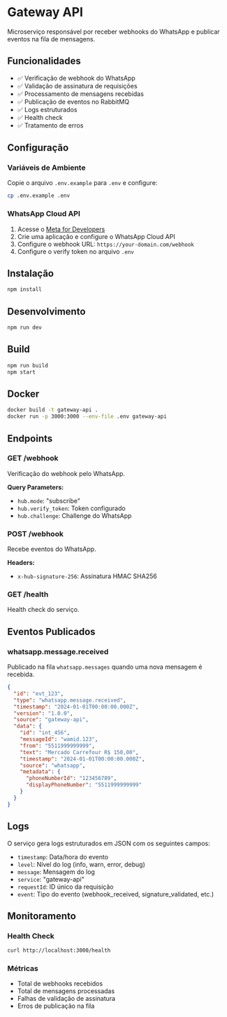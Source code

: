 # Gateway API

Microserviço responsável por receber webhooks do WhatsApp e publicar eventos na fila de mensagens.

## Funcionalidades

- ✅ Verificação de webhook do WhatsApp
- ✅ Validação de assinatura de requisições
- ✅ Processamento de mensagens recebidas
- ✅ Publicação de eventos no RabbitMQ
- ✅ Logs estruturados
- ✅ Health check
- ✅ Tratamento de erros

## Configuração

### Variáveis de Ambiente

Copie o arquivo `.env.example` para `.env` e configure:

```bash
cp .env.example .env
```

### WhatsApp Cloud API

1. Acesse o [Meta for Developers](https://developers.facebook.com/)
2. Crie uma aplicação e configure o WhatsApp Cloud API
3. Configure o webhook URL: `https://your-domain.com/webhook`
4. Configure o verify token no arquivo `.env`

## Instalação

```bash
npm install
```

## Desenvolvimento

```bash
npm run dev
```

## Build

```bash
npm run build
npm start
```

## Docker

```bash
docker build -t gateway-api .
docker run -p 3000:3000 --env-file .env gateway-api
```

## Endpoints

### GET /webhook
Verificação do webhook pelo WhatsApp.

**Query Parameters:**
- `hub.mode`: "subscribe"
- `hub.verify_token`: Token configurado
- `hub.challenge`: Challenge do WhatsApp

### POST /webhook
Recebe eventos do WhatsApp.

**Headers:**
- `x-hub-signature-256`: Assinatura HMAC SHA256

### GET /health
Health check do serviço.

## Eventos Publicados

### whatsapp.message.received

Publicado na fila `whatsapp.messages` quando uma nova mensagem é recebida.

```json
{
  "id": "evt_123",
  "type": "whatsapp.message.received",
  "timestamp": "2024-01-01T00:00:00.000Z",
  "version": "1.0.0",
  "source": "gateway-api",
  "data": {
    "id": "int_456",
    "messageId": "wamid.123",
    "from": "5511999999999",
    "text": "Mercado Carrefour R$ 150,00",
    "timestamp": "2024-01-01T00:00:00.000Z",
    "source": "whatsapp",
    "metadata": {
      "phoneNumberId": "123456789",
      "displayPhoneNumber": "5511999999999"
    }
  }
}
```

## Logs

O serviço gera logs estruturados em JSON com os seguintes campos:

- `timestamp`: Data/hora do evento
- `level`: Nível do log (info, warn, error, debug)
- `message`: Mensagem do log
- `service`: "gateway-api"
- `requestId`: ID único da requisição
- `event`: Tipo do evento (webhook_received, signature_validated, etc.)

## Monitoramento

### Health Check

```bash
curl http://localhost:3000/health
```

### Métricas

- Total de webhooks recebidos
- Total de mensagens processadas
- Falhas de validação de assinatura
- Erros de publicação na fila

